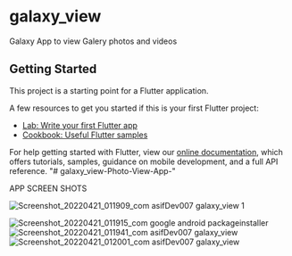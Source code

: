 # galaxy_view

Galaxy App to view Galery photos and videos

## Getting Started

This project is a starting point for a Flutter application.

A few resources to get you started if this is your first Flutter project:

- [Lab: Write your first Flutter app](https://flutter.dev/docs/get-started/codelab)
- [Cookbook: Useful Flutter samples](https://flutter.dev/docs/cookbook)

For help getting started with Flutter, view our
[online documentation](https://flutter.dev/docs), which offers tutorials,
samples, guidance on mobile development, and a full API reference.
"# galaxy_view-Photo-View-App-" 

APP SCREEN SHOTS

![Screenshot_20220421_011909_com asifDev007 galaxy_view 1](https://user-images.githubusercontent.com/62129751/164317065-01c406b4-a255-402c-b954-d019eb581784.jpg)

![Screenshot_20220421_011915_com google android packageinstaller](https://user-images.githubusercontent.com/62129751/164317286-1049a01d-d1f3-4a79-98b5-05e3266052e0.jpg)
![Screenshot_20220421_011941_com asifDev007 galaxy_view](https://user-images.githubusercontent.com/62129751/164317303-35602ee9-5064-4ce3-9bac-1600f6688e6e.jpg)
![Screenshot_20220421_012001_com asifDev007 galaxy_view](https://user-images.githubusercontent.com/62129751/164317333-a2a6fb61-4ef5-4fae-a73d-7752e646d6f0.jpg)
